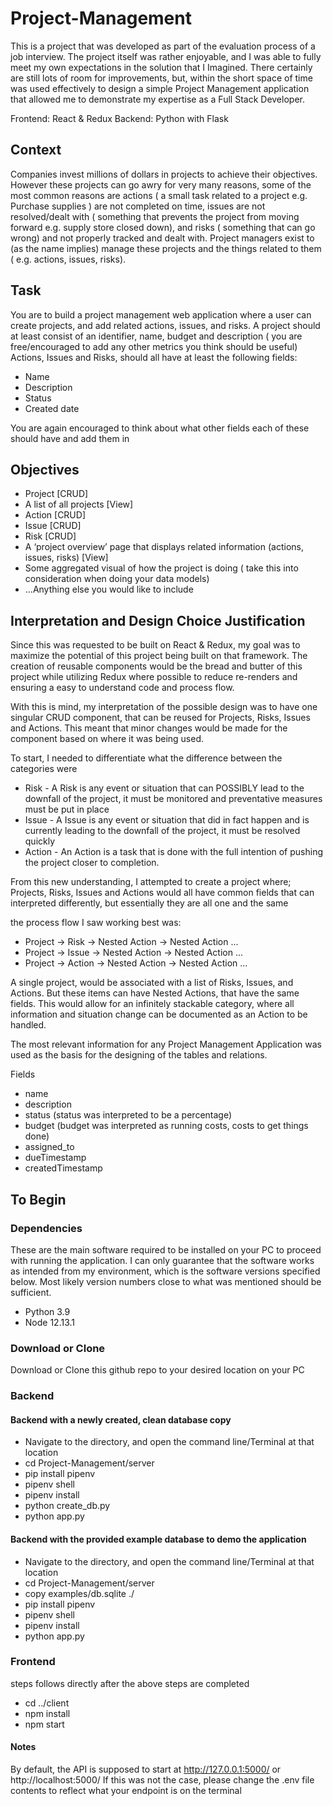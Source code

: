 # Project-Management

This is a project that was developed as part of the evaluation process of a job interview. The project itself was rather enjoyable, and I was able to fully meet my own expectations in the solution that I Imagined. There certainly are still lots of room for improvements, but, within the short space of time was used effectively to design a simple Project Management application that allowed me to demonstrate my expertise as a Full Stack Developer. 

Frontend: React & Redux
Backend: Python with Flask

## Context 
Companies invest millions of dollars in projects to achieve their objectives. However these projects can go awry for very many reasons, some of the most common reasons are actions ( a small task related to a project e.g. Purchase supplies ) are not completed on time, issues are not resolved/dealt with ( something that prevents the project from moving forward e.g. supply store closed down), and risks ( something that can go wrong) and not properly tracked and dealt with. Project managers exist to (as the name implies) manage these projects and the things related to them ( e.g. actions, issues, risks).

## Task
You are to build a project management web application where a user can create projects, and
add related actions, issues, and risks.
A project should at least consist of an identifier, name, budget and description ( you are
free/encouraged to add any other metrics you think should be useful)
Actions, Issues and Risks, should all have at least the following fields:
- Name
- Description
- Status
- Created date

You are again encouraged to think about what other fields each of these should have and add them in

## Objectives

- Project [CRUD]
- A list of all projects [View]
- Action [CRUD]
- Issue [CRUD]
- Risk [CRUD]
- A ‘project overview’ page that displays related information (actions, issues, risks) [View]
- Some aggregated visual of how the project is doing ( take this into consideration when
doing your data models)
- ...Anything else you would like to include

## Interpretation and Design Choice Justification

Since this was requested to be built on React & Redux, my goal was to maximize the potential of this project being built on that framework. The creation of reusable components would be the bread and butter of this project while utilizing Redux where possible to reduce re-renders and ensuring a easy to understand code and process flow.

With this is mind, my interpretation of the possible design was to have one singular CRUD component, that can be reused for Projects, Risks, Issues and Actions. This meant that minor changes would be made for the component based on where it was being used.

To start, I needed to differentiate what the difference between the categories were

- Risk - A Risk is any event or situation that can POSSIBLY lead to the downfall of the project, it must be monitored and preventative measures must be put in place
- Issue - A Issue is any event or situation that did in fact happen and is currently leading to the downfall of the project, it must be resolved quickly
- Action - An Action is a task that is done with the full intention of pushing the project closer to completion.

From this new understanding, I attempted to create a project where; Projects, Risks, Issues and Actions would all have common fields that can interpreted differently, but essentially they are all one and the same

the process flow I saw working best was: 

- Project -> Risk -> Nested Action -> Nested Action ...
- Project -> Issue -> Nested Action -> Nested Action ...
- Project -> Action -> Nested Action -> Nested Action ...

A single project, would be associated with a list of Risks, Issues, and Actions. But these items can have Nested Actions, that have the same fields. This would allow for an infinitely stackable category, where all information and situation change can be documented as an Action to be handled.

The most relevant information for any Project Management Application was used as the basis for the designing of the tables and relations. 

Fields

- name
- description
- status (status was interpreted to be a percentage)
- budget (budget was interpreted as running costs, costs to get things done)
- assigned_to
- dueTimestamp
- createdTimestamp

## To Begin

### Dependencies

These are the main software required to be installed on your PC to proceed with running the application. I can only guarantee that the software works as intended from my environment, which is the software versions specified below. Most likely version numbers close to what was mentioned should be sufficient.

- Python 3.9
- Node 12.13.1

### Download or Clone

Download or Clone this github repo to your desired location on your PC

### Backend

#### Backend with a newly created, clean database copy

- Navigate to the directory, and open the command line/Terminal at that location
- cd Project-Management/server
- pip install pipenv
- pipenv shell
- pipenv install
- python create_db.py 
- python app.py

#### Backend with the provided example database to demo the application

- Navigate to the directory, and open the command line/Terminal at that location
- cd Project-Management/server
- copy examples/db.sqlite ./
- pip install pipenv
- pipenv shell
- pipenv install
- python app.py

### Frontend

steps follows directly after the above steps are completed

- cd ../client
- npm install
- npm start

#### Notes

By default, the API is supposed to start at http://127.0.0.1:5000/ or http://localhost:5000/
If this was not the case, please change the .env file contents to reflect what your endpoint is on the terminal
